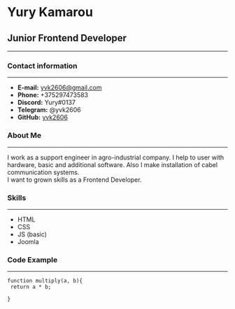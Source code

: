 # Yury Kamarou 
## Junior Frontend Developer
***
### Contact information
***
- **E-mail:** yvk2606@gmail.com  
- **Phone:** +375297473583  
- **Discord:** Yury#0137  
- **Telegram:** @yvk2606  
- **GitHub:** [yvk2606](https://github.com/yvk2606)  
### About Me
***
I work as a support engineer in agro-industrial company. I help to user with hardware, basic and additional software. Also I make installation of cabel communication systems.  
I want to grown skills as a Frontend Developer.
### Skills
***
- HTML
- CSS
- JS (basic)
- Joomla
### Code Example
***
```
function multiply(a, b){
 return a * b;
  
}
```  